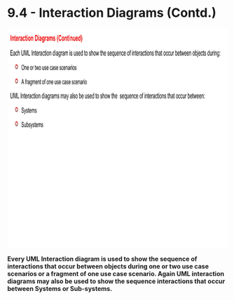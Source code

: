 # 9.4 - Interaction Diagrams (Contd.)

<img src="/images/09_04_01.jpg" width="800" height="500">

**Every UML Interaction diagram is used to show the sequence of interactions that occur between objects during one or two use case scenarios or a fragment of one use case scenario. Again UML interaction diagrams may also be used to show the sequence interactions that occur between Systems or Sub-systems.**
